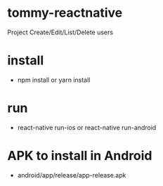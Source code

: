 # tommy-reactnative
Project Create/Edit/List/Delete users

# install
 - npm install or yarn install

# run 
 - react-native run-ios or react-native run-android

# APK to install in Android
- android/app/release/app-release.apk
